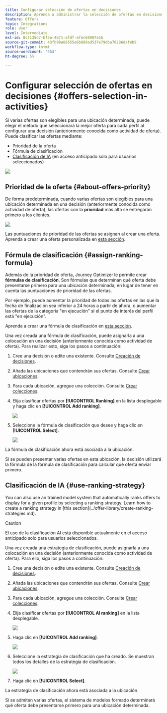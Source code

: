 ```yaml
---
title: Configurar selección de ofertas en decisiones
description: Aprenda a administrar la selección de ofertas en decisiones.
feature: Offers
topic: Integrations
role: User
level: Intermediate
exl-id: 8c7135d7-bf5a-4671-afdf-afec60907a56
source-git-commit: 43fb98a08555e6b889ad537e79dba78286dafeb9
workflow-type: tm+mt
source-wordcount: '453'
ht-degree: 5%

---
```


# Configurar selección de ofertas en decisiones {#offers-selection-in-activities}

Si varias ofertas son elegibles para una ubicación determinada, puede elegir el método que seleccionará la mejor oferta para cada perfil al configurar una decisión (anteriormente conocida como actividad de oferta). Puede clasificar las ofertas mediante:
* Prioridad de la oferta
* Fórmula de clasificación
* [Clasificación de IA](#use-ranking-strategy)  (en acceso anticipado solo para usuarios seleccionados)

![](../../assets/offer-rank-by.png)

## Prioridad de la oferta {#about-offers-priority}

De forma predeterminada, cuando varias ofertas son elegibles para una ubicación determinada en una decisión (anteriormente conocida como actividad de oferta), las ofertas con la **prioridad** más alta se entregarán primero a los clientes.

![](../../assets/offer-priority.png)

Las puntuaciones de prioridad de las ofertas se asignan al crear una oferta. Aprenda a crear una oferta personalizada en [esta sección](../offer-library/creating-personalized-offers.md).

## Fórmula de clasificación {#assign-ranking-formula}

Además de la prioridad de oferta, Journey Optimizer le permite crear **fórmulas de clasificación**. Son fórmulas que determinan qué oferta debe presentarse primero para una ubicación determinada, en lugar de tener en cuenta las puntuaciones de prioridad de las ofertas.

Por ejemplo, puede aumentar la prioridad de todas las ofertas en las que la fecha de finalización sea inferior a 24 horas a partir de ahora, o aumentar las ofertas de la categoría &quot;en ejecución&quot; si el punto de interés del perfil está &quot;en ejecución&quot;.

Aprenda a crear una fórmula de clasificación en [esta sección](../offer-library/create-ranking-formulas.md).

Una vez creada una fórmula de clasificación, puede asignarla a una colocación en una decisión (anteriormente conocida como actividad de oferta). Para realizar esto, siga los pasos a continuación:

1. Cree una decisión o edite una existente. Consulte [Creación de decisiones](../offer-activities/create-offer-activities.md).

1. Añada las ubicaciones que contendrán sus ofertas. Consulte [Crear ubicaciones](../offer-library/creating-placements.md).

1. Para cada ubicación, agregue una colección. Consulte [Crear colecciones](../offer-library/creating-collections.md).

1. Elija clasificar ofertas por **[!UICONTROL Ranking]** en la lista desplegable y haga clic en **[!UICONTROL Add ranking]**.

   ![](../../assets/offer-activity-ranking.png)

1. Seleccione la fórmula de clasificación que desee y haga clic en **[!UICONTROL Select]**.

   ![](../../assets/ranking-selection.png)

La fórmula de clasificación ahora está asociada a la ubicación.

Si se pueden presentar varias ofertas en esta ubicación, la decisión utilizará la fórmula de la fórmula de clasificación para calcular qué oferta enviar primero.

## Clasificación de IA {#use-ranking-strategy}

<!--If you are an [Adobe Experience Platform](https://experienceleague.adobe.com/docs/experience-platform/landing/home.html){target="_blank"} user leveraging the **Offer Decisioning** application service,-->You can also use an trained model system that automatically ranks offers to display for a given profile by selecting a ranking strategy. Learn how to create a ranking strategy in [this section](../offer-library/create-ranking-strategies.md).

>[!CAUTION]
>
>El uso de la clasificación AI está disponible actualmente en el acceso anticipado solo para usuarios seleccionados.

Una vez creada una estrategia de clasificación, puede asignarla a una colocación en una decisión (anteriormente conocida como actividad de oferta). Para ello, siga los pasos a continuación:

1. Cree una decisión o edite una existente. Consulte [Creación de decisiones](../offer-activities/create-offer-activities.md).

1. Añada las ubicaciones que contendrán sus ofertas. Consulte [Crear ubicaciones](../offer-library/creating-placements.md).

1. Para cada ubicación, agregue una colección. Consulte [Crear colecciones](../offer-library/creating-collections.md).

1. Elija clasificar ofertas por **[!UICONTROL AI ranking]** en la lista desplegable.

   ![](../../assets/ranking-selection-ai-ranking.png)

1. Haga clic en **[!UICONTROL Add ranking]**.

   ![](../../assets/ranking-selection-ai-ranking-add.png)

1. Seleccione la estrategia de clasificación que ha creado. Se muestran todos los detalles de la estrategia de clasificación.

   ![](../../assets/ranking-selection-ai-ranking-selected.png)

1. Haga clic en **[!UICONTROL Select]**.

La estrategia de clasificación ahora está asociada a la ubicación.

Si se admiten varias ofertas, el sistema de modelos formado determinará qué oferta debe presentarse primero para una ubicación determinada.

<!--Result? Describe the impact for the user, i.e. what's the effect of selecting this ranking strategy for this collection/placement.-->

<!--Click **[!UICONTROL Next]** to confirm and save your decision.-->
